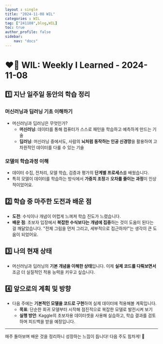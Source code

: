 ```yaml
---
layout : single
title: "2024-11-08 WIL"
categories : WIL
tag: ["241108",blog,WIL]
toc: true
author_profile: false
sidebar:
    nav: "docs"
---
```





# ❤️‍🔥 WIL: Weekly I Learned - 2024-11-08

## 1️⃣ 지난 일주일 동안의 학습 정리

### 머신러닝과 딥러닝 기초 이해하기
- 머신러닝과 딥러닝은 무엇인가?
  - **머신러닝**: 데이터를 통해 컴퓨터가 스스로 패턴을 학습하고 예측하게 만드는 기술
  - **딥러닝**: 머신러닝 중에서도, 사람의 **뇌처럼 동작하는 인공 신경망**을 활용하여 고차원적인 데이터를 다룰 수 있는 기술
  
### 모델의 학습과정 이해
- 데이터 수집, 전처리, 모델 학습, 검증과 평가의 **단계별 프로세스**를 배웠습니다.
- 특히 모델이 데이터를 학습하는 방식에서 **가중치 조정**과 **오차를 줄이는 과정**이 인상적이었어요.

## 2️⃣ 학습 중 마주한 도전과 배운 점

- **도전**: 수식이나 개념이 어렵게 느껴져 학습 진도가 느렸습니다.
- **배운 점**: 초보자 입장에서 **복잡한 수식보다는 개념에 집중**하는 것이 도움이 된다는 걸 깨달았습니다. "전체 그림을 먼저 그리고, 세부적으로 접근하자!"는 생각이 큰 도움이 되었어요.

## 3️⃣ 나의 현재 상태

- 머신러닝과 딥러닝의 **기본 개념을 이해한 상태**입니다. 이제 **실제 코드를 다뤄보면서** 조금 더 실질적인 적용 능력을 키우고 싶습니다.

## 4️⃣ 앞으로의 계획 및 방향

- 다음 주에는 **기본적인 모델을 코드로 구현**하여 실제 데이터에 적용해볼 계획입니다.
  - **목표**: 단순한 회귀 모델부터 시작해 점진적으로 복잡한 모델로 발전시켜 보기
  - **실행 방안**: Kaggle의 초보자용 데이터셋을 사용해 실습하고, 학습 결과를 검토하며 피드백을 받을 예정입니다.

---

매주 돌아보며 배운 것을 정리하니 성장하는 느낌이 듭니다! 다음 주도 힘차게! 🚀
